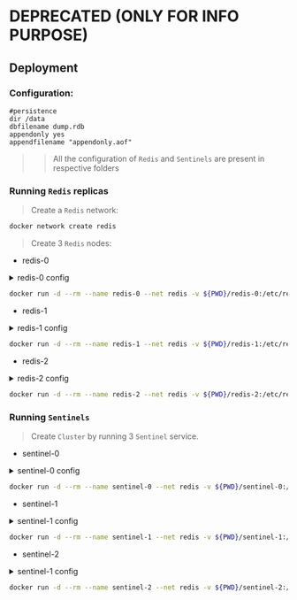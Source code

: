 # DEPRECATED (ONLY FOR INFO PURPOSE)

## Deployment

### Configuration:
```
#persistence
dir /data
dbfilename dump.rdb
appendonly yes
appendfilename "appendonly.aof"
```

>> All the configuration of `Redis` and `Sentinels` are present in respective folders

### Running `Redis` replicas
> Create a `Redis` network:
```bash
docker network create redis
```

> Create 3 `Redis` nodes:
* redis-0

<details>
<summary>redis-0 config</summary>

```
protected-mode no
port 6379

#authentication
masterauth a-very-complex-password-here
requirepass a-very-complex-password-here
```

</details>

```bash
docker run -d --rm --name redis-0 --net redis -v ${PWD}/redis-0:/etc/redis/ redis:6.0-alpine redis-server /etc/redis/redis.conf
```
* redis-1

<details>
<summary>redis-1 config</summary>

```
protected-mode no
port 6379
slaveof redis-0 6379

#authentication
masterauth a-very-complex-password-here
requirepass a-very-complex-password-here
```

</details>

```bash
docker run -d --rm --name redis-1 --net redis -v ${PWD}/redis-1:/etc/redis/ redis:6.0-alpine redis-server /etc/redis/redis.conf
```
* redis-2

<details>
<summary>redis-2 config</summary>

```
protected-mode no
port 6379
slaveof redis-0 6379

#authentication
masterauth a-very-complex-password-here
requirepass a-very-complex-password-here
```

</details>

```bash
docker run -d --rm --name redis-2 --net redis -v ${PWD}/redis-2:/etc/redis/ redis:6.0-alpine redis-server /etc/redis/redis.conf
```

### Running `Sentinels`
> Create `Cluster` by running 3 `Sentinel` service.
* sentinel-0

<details>
<summary>sentinel-0 config</summary>

```
port 5001
sentinel monitor mymaster redis-0 6379 2
sentinel down-after-milliseconds mymaster 5001
sentinel failover-timeout mymaster 60000
sentinel parallel-syncs mymaster 1
sentinel auth-pass mymaster a-very-complex-password-here
```

</details>

```bash
docker run -d --rm --name sentinel-0 --net redis -v ${PWD}/sentinel-0:/etc/redis/ redis:6.0-alpine redis-sentinel /etc/redis/sentinel.conf
```
* sentinel-1

<details>
<summary>sentinel-1 config</summary>

```
port 5001
sentinel monitor mymaster redis-0 6379 2
sentinel down-after-milliseconds mymaster 5001
sentinel failover-timeout mymaster 60000
sentinel parallel-syncs mymaster 1
sentinel auth-pass mymaster a-very-complex-password-here
```

</details>

```bash
docker run -d --rm --name sentinel-1 --net redis -v ${PWD}/sentinel-1:/etc/redis/ redis:6.0-alpine redis-sentinel /etc/redis/sentinel.conf
```
* sentinel-2

<details>
<summary>sentinel-1 config</summary>

```
port 5001
sentinel monitor mymaster redis-0 6379 2
sentinel down-after-milliseconds mymaster 5001
sentinel failover-timeout mymaster 60000
sentinel parallel-syncs mymaster 1
sentinel auth-pass mymaster a-very-complex-password-here
```

</details>

```bash
docker run -d --rm --name sentinel-2 --net redis -v ${PWD}/sentinel-2:/etc/redis/ redis:6.0-alpine redis-sentinel /etc/redis/sentinel.conf
```
